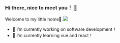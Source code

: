 ### Hi there, nice to meet you！ 👋

Welcome to my little home🌱.![](https://github-readme-stats.vercel.app/api?username=ShuaiQingHan)

- 🔭 I’m currently working on software development！
- 🌱 I’m currently learning vue and react！        
